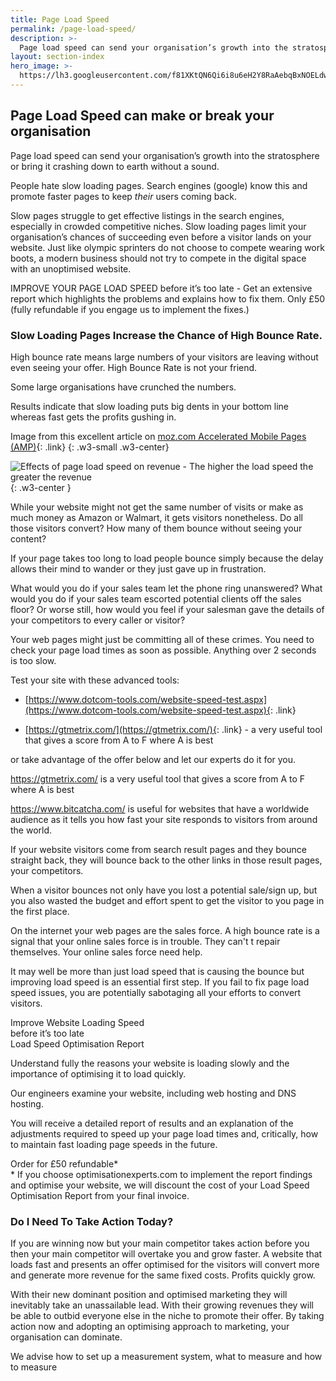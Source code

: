 ```yaml
---
title: Page Load Speed
permalink: /page-load-speed/
description: >-
  Page load speed can send your organisation’s growth into the stratosphere or bring it crashing down to earth without a sound.
layout: section-index
hero_image: >-
  https://lh3.googleusercontent.com/f81XKtQN6Qi6i8u6eH2Y8RaAebqBxNOELdwRmq1B7LWbT4SNnGPUXtKJDP-Ktrk7ORoUCon6zpIMThfYLz0=w1200-h500-c-rj-e30#.jpg
---
```


## Page Load Speed can make or break your organisation

Page load speed can send your organisation’s growth into the stratosphere or bring it crashing down to earth without a sound.

People hate slow loading pages. Search engines (google) know this and promote faster pages to keep *their* users coming back.

Slow pages struggle to get effective listings in the search engines, especially in crowded competitive niches. Slow loading pages limit your organisation’s chances of succeeding even before a visitor lands on your website. Just like olympic sprinters do not choose to compete wearing work boots, a modern business should not try to compete in the digital space with an unoptimised website.

 IMPROVE YOUR PAGE LOAD SPEED  before it’s too late - Get an extensive report which highlights the problems and explains how to fix them. Only £50 (fully refundable if you engage us to implement the fixes.) 

### Slow Loading Pages Increase the Chance of High Bounce Rate.

High bounce rate means large numbers of your visitors are leaving without even seeing your offer. High Bounce Rate is not your friend.

Some large organisations have crunched the numbers.

Results indicate that slow loading puts big dents in your bottom line whereas fast gets the profits gushing in.

Image from this excellent article on [moz.com Accelerated Mobile Pages (AMP)](https://moz.com/blog/amp-digital-marketing-2018){: .link}
{: .w3-small .w3-center}


![Effects of page load speed on revenue - The higher the load speed the greater the revenue](https://lh3.googleusercontent.com/-lBQrLLYpXWI/W5fKipIeqDI/AAAAAAAAXEw/ZoDKRXBU4Fkto1WO8KIIe95xoy1-NNy3ACL0BGAs/w530-h280-n-rp-e30/amazonwalmartyahoo.png)
{: .w3-center }

While your website might not get the same number of visits or make as much money as Amazon or Walmart, it gets visitors nonetheless. Do all those visitors convert? How many of them bounce without seeing your content?

If your page takes too long to load people bounce simply because the delay allows their mind to wander or they just gave up in frustration.

What would you do if your sales team let the phone ring unanswered? What would you do if your sales team escorted potential clients off the sales floor? Or worse still, how would you feel if your salesman gave the details of your competitors to every caller or visitor?

Your web pages might just be committing all of these crimes. You need to check your page load times as soon as possible. Anything over 2 seconds is too slow.  

Test your site with these advanced tools:

*  [https://www.dotcom-tools.com/website-speed-test.aspx](https://www.dotcom-tools.com/website-speed-test.aspx){: .link}

*  [https://gtmetrix.com/](https://gtmetrix.com/){: .link} - a very useful tool that gives a score from A to F where A is best

or take advantage of the offer below and let our experts do it for you.

https://gtmetrix.com/ is a very useful tool that gives a score from A to F where A is best

https://www.bitcatcha.com/ is useful for websites that have a worldwide audience as it tells you how fast your site responds to visitors from around the world.

If your website visitors come from search result pages and they bounce straight back, they will bounce back to the other links in those result pages, your competitors.  

When a visitor bounces not only have you lost a potential sale/sign up, but you also wasted the budget and effort spent to get the visitor to you page in the first place.  

On the internet your web pages are the sales force. A high bounce rate is a signal that your online sales force is in trouble. They can't t repair themselves. Your online sales force need help.

It may well be more than just load speed that is causing the bounce but improving load speed is an essential first step. If you fail to fix page load speed issues, you are potentially sabotaging all your efforts to convert visitors.

<div class="w3-row cta2x1">
  <div class="w3-col l7 m6 s12 ctaleft">
  <div class="cta-title">Improve Website Loading Speed</div>  
  <div class="cta-strap">before it’s too late</div>
  </div>
  <div class="w3-col l4 m6 s12 ctaright">
  <div class="cta-heading">Load Speed Optimisation Report</div>
  <div class="cta-body">
  <p>Understand fully the reasons your website is loading slowly and the importance of optimising it to load quickly.</p>

<p>Our engineers examine your website, including web hosting and DNS hosting. </p>

<p>You will receive a detailed report of results and an explanation of  the adjustments required to speed up your page load times and, critically,  how to maintain fast loading page speeds in the future.</p>

  </div>
  <div class="cta-price">Order for £50 refundable*</div>
  <div class="cta-starref">* If you choose optimisationexperts.com to implement the report findings and optimise your website, we will discount the cost of your Load Speed Optimisation Report from your final invoice.</div>
  </div>
</div>

### Do I Need To Take Action Today?
If you are winning now but your main competitor takes action before you then your main competitor will overtake you and grow faster. A website that loads fast and presents an offer optimised for the visitors will convert more and generate more revenue for the same fixed costs. Profits quickly grow. 

With their new dominant position and optimised marketing they will inevitably take an unassailable lead. With their growing revenues they will be able to outbid everyone else in the niche to promote their offer. By taking action now and adopting an optimising approach to marketing, your organisation can dominate.

We advise how to set up a measurement system, what to measure and how to measure
